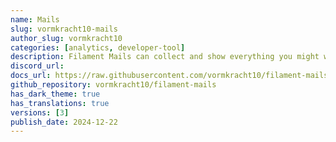 ```yaml
---
name: Mails
slug: vormkracht10-mails
author_slug: vormkracht10
categories: [analytics, developer-tool]
description: Filament Mails can collect and show everything you might want to track about the mails that has been sent by your Laravel app.
discord_url: 
docs_url: https://raw.githubusercontent.com/vormkracht10/filament-mails/main/README.md
github_repository: vormkracht10/filament-mails
has_dark_theme: true
has_translations: true
versions: [3]
publish_date: 2024-12-22
---
```

